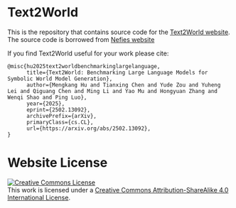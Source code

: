 # Text2World

This is the repository that contains source code for the [Text2World website](https://text-to-world.github.io).
The source code is borrowed from [Nefies website](https://nerfies.github.io/)

If you find Text2World useful for your work please cite:
```
@misc{hu2025text2worldbenchmarkinglargelanguage,
      title={Text2World: Benchmarking Large Language Models for Symbolic World Model Generation}, 
      author={Mengkang Hu and Tianxing Chen and Yude Zou and Yuheng Lei and Qiguang Chen and Ming Li and Yao Mu and Hongyuan Zhang and Wenqi Shao and Ping Luo},
      year={2025},
      eprint={2502.13092},
      archivePrefix={arXiv},
      primaryClass={cs.CL},
      url={https://arxiv.org/abs/2502.13092}, 
}
```

# Website License
<a rel="license" href="http://creativecommons.org/licenses/by-sa/4.0/"><img alt="Creative Commons License" style="border-width:0" src="https://i.creativecommons.org/l/by-sa/4.0/88x31.png" /></a><br />This work is licensed under a <a rel="license" href="http://creativecommons.org/licenses/by-sa/4.0/">Creative Commons Attribution-ShareAlike 4.0 International License</a>.

